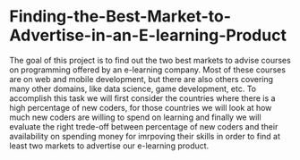 # Finding-the-Best-Market-to-Advertise-in-an-E-learning-Product

The goal of this project is to find out the two best markets to advise courses on programming offered by an e-learning company. Most of these courses are on web and mobile development, but there are also others covering many other domains, like data science, game development, etc. To accomplish this task we will first consider the countries where there is a high percentage of new coders, for those countries we will look at how much new coders are willing to spend on learning and finally we will evaluate the right trede-off between percentage of new coders and their availability on spending money for imrpoving their skills in order to find at least two markets to advertise our e-learning product.
